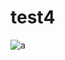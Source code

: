 # test4
![a](/uploads/11111111111111111111111111111111/../../../../../../../../../../../../../../etc/passwd)
